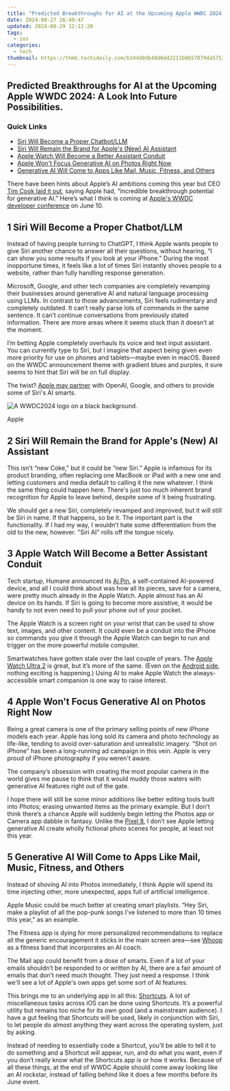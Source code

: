 ```yaml
---
title: "Predicted Breakthroughs for AI at the Upcoming Apple WWDC 2024: A Look Into Future Possibilities."
date: 2024-08-27 16:49:47
updated: 2024-08-29 12:12:20
tags:
  - ios
categories:
  - tech
thumbnail: https://thmb.techidaily.com/b344d8db48d6d42211b0b57079da5753b23f49ded262febe57a071aa1b9c893a.jpg
---
```


## Predicted Breakthroughs for AI at the Upcoming Apple WWDC 2024: A Look Into Future Possibilities.

### Quick Links

* [Siri Will Become a Proper Chatbot/LLM](https://win-dash.techidaily.com/usb-audio-device-troubleshooting-how-to-refresh-drivers-on-windows-versions-11-10-and-7/)
* [Siri Will Remain the Brand for Apple's (New) AI Assistant](https://www.howtogeek.com/predictions-for-apple-ai-announcements-at-wwdc/#siri-will-remain-the-brand-for-apple-39-s-new-ai-assistant)
* [Apple Watch Will Become a Better Assistant Conduit](https://visual-screen-recording.techidaily.com/new-in-2024-stop-quittime-video-capture-procedures/)
* [Apple Won't Focus Generative AI on Photos Right Now](https://some-guidance.techidaily.com/2024-approved-unleashing-creativity-full-scale-review-of-toolwizs-photography-app/)
* [Generative AI Will Come to Apps Like Mail, Music, Fitness, and Others](https://facebook-video-share.techidaily.com/new-in-2024-affordable-mic-picks-for-aspiring-yt-bands/)

 There have been hints about Apple’s AI ambitions coming this year but CEO [Tim Cook laid it out](https://www.reuters.com/technology/apple-shareholders-reject-ai-disclosure-proposal-2024-02-28/), saying Apple had, “incredible breakthrough potential for generative AI.” Here’s what I think is coming at [Apple's WWDC developer conference](https://youtube-video-recordings.techidaily.com/charting-the-course-to-earnings-with-youtube-videos-for-2024/) on June 10.

## 1  Siri Will Become a Proper Chatbot/LLM 

 Instead of having people turning to ChatGPT, I think Apple wants people to give Siri another chance to answer all their questions, without hearing, “I can show you some results if you look at your iPhone.” During the most inopportune times, it feels like a lot of times Siri instantly shoves people to a website, rather than fully handling response generation.

 Microsoft, Google, and other tech companies are completely revamping their businesses around generative AI and natural language processing using LLMs. In contrast to those advancements, Siri feels rudimentary and completely outdated. It can’t really parse lots of commands in the same sentence. It can’t continue conversations from previously stated information. There are more areas where it seems stuck than it doesn’t at the moment.

 I’m betting Apple completely overhauls its voice and text input assistant. You can currently type to Siri, but I imagine that aspect being given even more priority for use on phones and tablets—maybe even in macOS. Based on the WWDC announcement theme with gradient blues and purples, it sure seems to hint that Siri will be on full display.

 The twist? [Apple may partner](https://www.bloomberg.com/news/articles/2024-03-18/apple-in-talks-to-license-google-gemini-for-iphone-ios-18-generative-ai-tools) with OpenAI, Google, and others to provide some of Siri's AI smarts.

![A WWDC2024 logo on a black background.](https://static1.howtogeekimages.com/wordpress/wp-content/uploads/2024/03/wwdc.jpg) 

Apple

## 2  Siri Will Remain the Brand for Apple's (New) AI Assistant 

 This isn’t “new Coke,” but it could be “new Siri.” Apple is infamous for its product branding, often replacing one MacBook or iPad with a new one and letting customers and media default to calling it the new whatever. I think the same thing could happen here. There's just too much inherent brand recognition for Apple to leave behind, despite some of it being frustrating.

 We should get a new Siri, completely revamped and improved, but it will still be Siri in name. If that happens, so be it. The important part is the functionality. If I had my way, I wouldn’t hate some differentiation from the old to the new, however. "Siri AI" rolls off the tongue nicely.

## 3  Apple Watch Will Become a Better Assistant Conduit 

 Tech startup, Humane announced its [Ai Pin](https://extra-support.techidaily.com/navigating-finances-in-your-podcast-journey-for-2024/), a self-contained AI-powered device, and all I could think about was how all its pieces, save for a camera, were pretty much already in the Apple Watch. Apple almost has an AI device on its hands. If Siri is going to become more assistive, it would be handy to not even need to pull your phone out of your pocket.

 The Apple Watch is a screen right on your wrist that can be used to show text, images, and other content. It could even be a conduit into the iPhone so commands you give it through the Apple Watch can begin to run and trigger on the more powerful mobile computer.

 Smartwatches have gotten stale over the last couple of years. The [Apple Watch Ultra 2](https://youtube-help.techidaily.com/new-mastering-your-youtube-pinpointing-a-specialized-audience/) is great, but it’s more of the same. (Even on the [Android side](https://extra-hints.techidaily.com/2024-approved-anonymity-achieved-simplified-strategies-to-pixelate-photos/), nothing exciting is happening.) Using AI to make Apple Watch the always-accessible smart companion is one way to raise interest.

## 4  Apple Won't Focus Generative AI on Photos Right Now 

 Being a great camera is one of the primary selling points of new iPhone models each year. Apple has long sold its camera and photo technology as life-like, tending to avoid over-saturation and unrealistic imagery. “Shot on iPhone” has been a long-running ad campaign in this vein. Apple is very proud of iPhone photography if you weren't aware.

 The company’s obsession with creating the most popular camera in the world gives me pause to think that it would muddy those waters with generative AI features right out of the gate.

 I hope there will still be some minor additions like better editing tools built into Photos; erasing unwanted items as the primary example. But I don’t think there’s a chance Apple will suddenly begin letting the Photos app or Camera app dabble in fantasy. Unlike the [Pixel 8](https://youtube-tips.techidaily.com/24-simple-guide-youtube-to-mp3-on-mac/), I don’t see Apple letting generative AI create wholly fictional photo scenes for people, at least not this year.

## 5  Generative AI Will Come to Apps Like Mail, Music, Fitness, and Others 

 Instead of shoving AI into Photos immediately, I think Apple will spend its time injecting other, more unexpected, apps full of artificial intelligence.

 Apple Music could be much better at creating smart playlists. “Hey Siri, make a playlist of all the pop-punk songs I’ve listened to more than 10 times this year,” as an example.

 The Fitness app is dying for more personalized recommendations to replace all the generic encouragement it sticks in the main screen area—see [Whoop](https://video-content-creator.techidaily.com/updated-transform-your-videos-free-online-video-quality-improvement-tools/) as a fitness band that incorporates an AI coach.

 The Mail app could benefit from a dose of smarts. Even if a lot of your emails shouldn’t be responded to or written by AI, there are a fair amount of emails that don’t need much thought. They just need a response. I think we'll see a lot of Apple's own apps get some sort of AI features.

 This brings me to an underlying app in all this: [Shortcuts](https://win-solutions.techidaily.com/expert-tips-for-when-you-cant-get-far-cry-6-running-on-your-desktop/). A lot of miscellaneous tasks across iOS can be done using Shortcuts. It’s a powerful utility but remains too niche for its own good (and a mainstream audience). I have a gut feeling that Shortcuts will be used, likely in conjunction with Siri, to let people do almost anything they want across the operating system, just by asking.

 Instead of needing to essentially code a Shortcut, you’ll be able to tell it to do something and a Shortcut will appear, run, and do what you want, even if you don’t really know what the Shortcuts app is or how it works. Because of all these things, at the end of WWDC Apple should come away looking like an AI rockstar, instead of falling behind like it does a few months before its June event.

<ins class="adsbygoogle"
     style="display:block"
     data-ad-format="autorelaxed"
     data-ad-client="ca-pub-7571918770474297"
     data-ad-slot="1223367746"></ins>



<ins class="adsbygoogle"
     style="display:block"
     data-ad-client="ca-pub-7571918770474297"
     data-ad-slot="8358498916"
     data-ad-format="auto"
     data-full-width-responsive="true"></ins>
